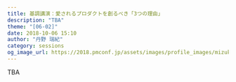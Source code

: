 ```yaml
---
title: 基調講演：愛されるプロダクトを創るべき「3つの理由」
description: "TBA"
theme: "[06-02]"
date: 2018-10-06 15:10
author: "丹野 瑞紀"
category: sessions
og_image_url: https://2018.pmconf.jp/assets/images/profile_images/mizukitanno.png
---
```

TBA
